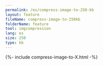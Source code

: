 ```yaml
---
permalink: /es/compress-image-to-250-kb
layout: feature
fileName: compress-image-to-250kb
folderName: feature
tool: imgcompression
lang: es
size: 250
type: kb
---
```


{%- include compress-image-to-X.html -%}
